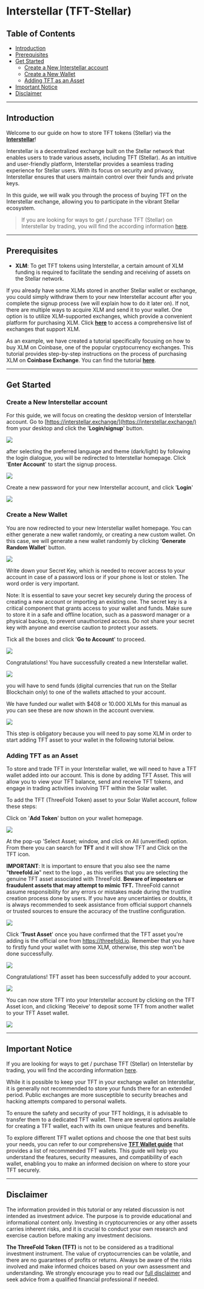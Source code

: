 <h1> Interstellar (TFT-Stellar) </h1>

<h2>Table of Contents</h2>

- [Introduction](#introduction)
- [Prerequisites](#prerequisites)
- [Get Started](#get-started)
  - [Create a New Interstellar account](#create-a-new-interstellar-account)
  - [Create a New Wallet](#create-a-new-wallet)
  - [Adding TFT as an Asset](#adding-tft-as-an-asset)
- [Important Notice](#important-notice)
- [Disclaimer](#disclaimer)
***
## Introduction

Welcome to our guide on how to store TFT tokens (Stellar) via the [**Interstellar**](https://interstellar.exchange/)! 

Interstellar is a decentralized exchange built on the Stellar network that enables users to trade various assets, including TFT (Stellar). As an intuitive and user-friendly platform, Interstellar provides a seamless trading experience for Stellar users. With its focus on security and privacy, Interstellar ensures that users maintain control over their funds and private keys. 

In this guide, we will walk you through the process of buying TFT on the Interstellar exchange, allowing you to participate in the vibrant Stellar ecosystem.

> If you are looking for ways to get / purchase TFT (Stellar) on Interstellar by trading, you will find the according information [here](../buytft/interstellar.md).
***
## Prerequisites

- **XLM**: To get TFT tokens using Interstellar, a certain amount of XLM funding is required to facilitate the sending and receiving of assets on the Stellar network. 

If you already have some XLMs stored in another Stellar wallet or exchange, you could simply withdraw them to your new Interstellar account after you complete the signup process (we will explain how to do it later on). If not, there are multiple ways to acquire XLM and send it to your wallet. One option is to utilize XLM-supported exchanges, which provide a convenient platform for purchasing XLM. Click [**here**](https://www.coinlore.com/coin/stellar/exchanges) to access a comprehensive list of exchanges that support XLM.

As an example, we have created a tutorial specifically focusing on how to buy XLM on Coinbase, one of the popular cryptocurrency exchanges. This tutorial provides step-by-step instructions on the process of purchasing XLM on **Coinbase Exchange**. You can find the tutorial [**here**](./coinbase_xlm.md).

***
## Get Started

### Create a New Interstellar account

For this guide, we will focus on creating the desktop version of Interstellar account. Go to [https://interstellar.exchange/](https://interstellar.exchange/) from your desktop and click the '**Login/signup**' button.

![](img/inter_login.png)

after selecting the preferred language and theme (dark/light) by following the login dialogue, you will be redirected to Interstellar homepage. Click '**Enter Account**' to start the signup process.

![](img/inter_home.png)

Create a new password for your new Interstellar account,  and click '**Login**'

![](img/inter_pass.png)

### Create a New Wallet

You are now redirected to your new Interstellar wallet homepage. You can either generate a new wallet randomly, or creating a new custom wallet. On this case, we will generate a new wallet randomly by clicking '**Generate Random Wallet**' button.

![](img/inter_home1.png)

Write down your Secret Key, which is needed to recover access to your account in case of a password loss or if your phone is lost or stolen. The word order is very important.  

Note: It is essential to save your secret key securely during the process of creating a new account or importing an existing one. The secret key is a critical component that grants access to your wallet and funds. Make sure to store it in a safe and offline location, such as a password manager or a physical backup, to prevent unauthorized access. Do not share your secret key with anyone and exercise caution to protect your assets.

Tick all the boxes and click '**Go to Account**' to proceed.

![](img/inter_key.png)

Congratulations! You have successfully created a new Interstellar wallet.

![](img/inter_success.png)

you will have to send funds (digital currencies that run on the Stellar Blockchain only) to one of the wallets attached to your account.

We have funded our wallet with $408 or 10.000 XLMs for this manual as you can see these are now shown in the account overview.

![](img/inter_funded.png)

This step is obligatory because you will need to pay some XLM in order to start adding TFT asset to your wallet in the following tutorial below.

### Adding TFT as an Asset

To store and trade TFT in your Interstellar wallet, we will need to have a TFT wallet added into our account. This is done by  adding TFT Asset. This will allow you to view your TFT balance, send and receive TFT tokens, and engage in trading activities involving TFT within the Solar wallet.

To add the TFT (ThreeFold Token) asset to your Solar Wallet account, follow these steps:

Click on '**Add Token**' button on your wallet homepage.

![](img/inter_success.png)

At the pop-up 'Select Asset; window,  and click on All (unverified) option. From there you can search for **TFT** and it will show TFT and Click on the TFT icon. 

**IMPORTANT**: It is important to ensure that you also see the name "**threefold.io**" next to the logo , as this verifies that you are selecting the genuine TFT asset associated with ThreeFold. **Beware of imposters or fraudulent assets that may attempt to mimic TFT.** ThreeFold cannot assume responsibility for any errors or mistakes made during the trustline creation process done by users. If you have any uncertainties or doubts, it is always recommended to seek assistance from official support channels or trusted sources to ensure the accuracy of the trustline configuration.

![](img/inter_popup.png)


Click '**Trust Asset**' once you have confirmed that the TFT asset you're adding is the official one from https://threefold.io. Remember that you have to firstly fund your wallet with some XLM, otherwise, this step won't be done successfully.


![](img/INTER_TFT.png)

Congratulations! TFT asset has been successfully added to your account.

![](img/inter_ok.png)

You can now store TFT into your Interstellar account by clicking on the TFT Asset icon, and clicking 'Receive' to deposit some TFT from another wallet to your TFT Asset wallet.

![](img/inter_deposit.png)
***
## Important Notice

If you are looking for ways to get / purchase TFT (Stellar) on Interstellar by trading, you will find the according information [here](../buytft/interstellar.md).

While it is possible to keep your TFT in your exchange wallet on  Interstellar, it is generally not recommended to store your funds there for an extended period. Public exchanges are more susceptible to security breaches and hacking attempts compared to personal wallets.

To ensure the safety and security of your TFT holdings, it is advisable to transfer them to a dedicated TFT wallet. There are several options available for creating a TFT wallet, each with its own unique features and benefits.

To explore different TFT wallet options and choose the one that best suits your needs, you can refer to our comprehensive [**TFT Wallet guide**](../storetft/storetft_readme.md) that provides a list of recommended TFT wallets. This guide will help you understand the features, security measures, and compatibility of each wallet, enabling you to make an informed decision on where to store your TFT securely.
***
## Disclaimer

The information provided in this tutorial or any related discussion is not intended as investment advice. The purpose is to provide educational and informational content only. Investing in cryptocurrencies or any other assets carries inherent risks, and it is crucial to conduct your own research and exercise caution before making any investment decisions. 

**The ThreeFold Token (TFT)** is not to be considered as a traditional investment instrument. The value of cryptocurrencies can be volatile, and there are no guarantees of profits or returns. Always be aware of the risks involved and make informed choices based on your own assessment and understanding. We strongly encourage you to read our [full disclaimer](https://library.threefold.me/info/legal/#/legal__disclaimer) and seek advice from a qualified financial professional if needed.

